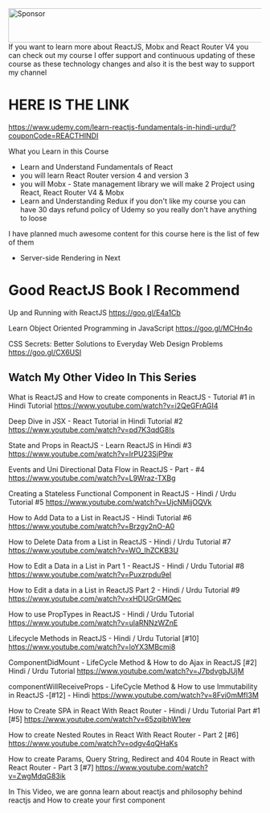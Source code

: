 <a target='_blank' rel='nofollow' href='https://app.codesponsor.io/link/bXeDmMz8XA15cpujG8aTaNPR/shoaibbhimani/Mobxgram-Tutorial'>
  <img alt='Sponsor' width='888' height='68' src='https://app.codesponsor.io/embed/bXeDmMz8XA15cpujG8aTaNPR/shoaibbhimani/Mobxgram-Tutorial.svg' />
</a>
If you want to learn more about  ReactJS, Mobx and React Router V4 you can check out my course I offer support and continuous updating of  these course as these technology changes and also it is the best way to support my channel 

HERE IS THE LINK
===============
https://www.udemy.com/learn-reactjs-fundamentals-in-hindi-urdu/?couponCode=REACTHINDI


What you Learn in this Course 
- Learn and Understand Fundamentals of React
- you will learn React Router version 4 and version 3
- you will Mobx - State management library we will make 2 Project using React, React Router V4 & Mobx 
 - Learn and Understanding Redux 
if you don't like my course you can have 30 days refund policy of Udemy so you really don't have anything to loose 

I have planned much awesome content for this course 
here is the list of few of them 

- Server-side Rendering in Next

Good ReactJS Book I Recommend
============================
Up and Running with ReactJS
https://goo.gl/E4a1Cb

Learn Object Oriented Programming in JavaScript
https://goo.gl/MCHn4o

CSS Secrets: Better Solutions to Everyday Web Design Problems
https://goo.gl/CX6USI


Watch My Other Video In This Series
---------------------------------------------------------

What is ReactJS and How to create components in ReactJS - Tutorial #1 in Hindi Tutorial 
https://www.youtube.com/watch?v=i2QeGFrAGI4

Deep Dive in JSX - React Tutorial in Hindi Tutorial #2 
https://www.youtube.com/watch?v=pd7K3qdG8Is

State and Props in ReactJS - Learn ReactJS in Hindi #3 
https://www.youtube.com/watch?v=IrPU23SjP9w

Events and Uni Directional Data Flow in ReactJS - Part - #4 
https://www.youtube.com/watch?v=L9Wraz-TXBg

Creating a Stateless Functional Component in ReactJS - Hindi / Urdu Tutorial #5 
https://www.youtube.com/watch?v=UjcNMijOQVk

How to Add Data to a List in ReactJS - Hindi Tutorial #6 
https://www.youtube.com/watch?v=Brzgy2nO-A0

How to Delete Data from a List in ReactJS - Hindi / Urdu Tutorial #7 
https://www.youtube.com/watch?v=WO_IhZCKB3U

How to Edit a Data in a List in Part 1 - ReactJS - Hindi / Urdu Tutorial #8 
https://www.youtube.com/watch?v=Puxzrpdu9eI

How to Edit a data in a List in ReactJS Part 2 - Hindi / Urdu Tutorial #9 
https://www.youtube.com/watch?v=xHDUGrGMQec

How to use PropTypes in ReactJS - Hindi / Urdu Tutorial 
https://www.youtube.com/watch?v=ulaRNNzWZnE

Lifecycle Methods in ReactJS - Hindi / Urdu Tutorial [#10] 
https://www.youtube.com/watch?v=loYX3MBcmi8

ComponentDidMount - LifeCycle Method & How to do Ajax in 
ReactJS [#2] Hindi / Urdu Tutorial 
https://www.youtube.com/watch?v=J7bdvgbJUjM

componentWillReceiveProps - LifeCycle Method & How to use Immutability in ReactJS -[#12] - Hindi 
https://www.youtube.com/watch?v=8Fvi0mMfI3M

How to Create SPA in React With React Router - Hindi / Urdu Tutorial Part #1 [#5] 
https://www.youtube.com/watch?v=65zqibhW1ew

How to create Nested Routes in React With React Router - Part 2 [#6] 
https://www.youtube.com/watch?v=odgv4qQHaKs

How to create Params, Query String, Redirect and 404 Route in React with React Router - Part 3 [#7] 
https://www.youtube.com/watch?v=ZwgMdqG83ik

In This Video, we are gonna learn about reactjs and philosophy behind reactjs and How to create your first component
